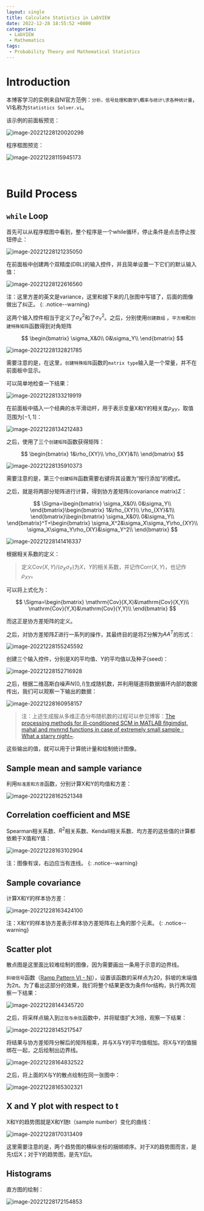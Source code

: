 ```yaml
---
layout: single
title: Calculate Statistics in LabVIEW
date: 2022-12-28 18:55:52 +0800
categories: 
 - LabVIEW
 - Mathematics
tags:
 - Probability Theory and Mathematical Statistics
---
```


# Introduction

本博客学习的实例来自NI官方范例：`分析，信号处理和数学\概率与统计\求各种统计量`，VI名称为`Statistics Solver.vi`。

该示例的前面板预览：

![image-20221228120020298](https://github.com/HelloWorld-1017/blog-images/blob/main/migration/DeLLLaptop/image-20221228120020298.png?raw=true)

程序框图预览：

![image-20221228115945173](https://github.com/HelloWorld-1017/blog-images/blob/main/migration/DeLLLaptop/image-20221228115945173.png?raw=true)

<br>

# Build Process

## `while` Loop

首先可以从程序框图中看到，整个程序是一个while循环，停止条件是点击停止按钮停止：

![image-20221228121235050](https://github.com/HelloWorld-1017/blog-images/blob/main/migration/DeLLLaptop/image-20221228121235050.png?raw=true)

在前面板中创建两个双精度(DBL)的输入控件，并且简单设置一下它们的默认输入值：

![image-20221228122616560](https://github.com/HelloWorld-1017/blog-images/blob/main/migration/DeLLLaptop/image-20221228122616560.png?raw=true)

注：这里方差的英文是variance，这里和接下来的几张图中写错了，后面的图像做出了纠正。
{: .notice--warning}

这两个输入控件相当于定义了$\sigma^2_X$和了$\sigma^2_Y$。之后，分别使用`创建数组` ，`平方根`和`创建特殊矩阵`函数得到对角矩阵

$$
\begin{bmatrix}
\sigma_X&0\\
0&\sigma_Y\\
\end{bmatrix}
$$

![image-20221228132821785](https://github.com/HelloWorld-1017/blog-images/blob/main/migration/DeLLLaptop/image-20221228132821785.png?raw=true)

需要注意的是，在这里，`创建特殊矩阵`函数的`matrix type`输入是一个常量，并不在前面板中显示。

可以简单地检查一下结果：

![image-20221228133219919](https://github.com/HelloWorld-1017/blog-images/blob/main/migration/DeLLLaptop/image-20221228133219919.png?raw=true)

在前面板中插入一个经典的水平滑动杆，用于表示变量X和Y的相关度$\rho_{XY}$，取值范围为$[-1,1]$：

![image-20221228134212483](https://github.com/HelloWorld-1017/blog-images/blob/main/migration/DeLLLaptop/image-20221228134212483.png?raw=true)

之后，使用了三个`创建矩阵`函数获得矩阵：

$$
\begin{bmatrix}	
1&\rho_{XY}\\
\rho_{XY}&1\\
\end{bmatrix}
$$

![image-20221228135910373](https://github.com/HelloWorld-1017/blog-images/blob/main/migration/DeLLLaptop/image-20221228135910373.png?raw=true)

需要注意的是，第三个`创建矩阵`函数需要右键将其设置为“按行添加”的模式。

之后，就是将两部分矩阵进行计算，得到协方差矩阵(covariance matrix)$\Sigma$：

$$
\Sigma=\begin{bmatrix}
\sigma_X&0\\
0&\sigma_Y\\
\end{bmatrix}\begin{bmatrix}	
1&\rho_{XY}\\
\rho_{XY}&1\\
\end{bmatrix}\begin{bmatrix}
\sigma_X&0\\
0&\sigma_Y\\
\end{bmatrix}^T=\begin{bmatrix}
\sigma_X^2&\sigma_X\sigma_Y\rho_{XY}\\
\sigma_X\sigma_Y\rho_{XY}&\sigma_Y^2\\
\end{bmatrix}
$$

![image-20221228141416337](https://github.com/HelloWorld-1017/blog-images/blob/main/migration/DeLLLaptop/image-20221228141416337.png?raw=true)

根据相关系数的定义：

> 定义$\mathrm{Cov}(X,Y)/(\sigma_X\sigma_Y)$为$X$，$Y$的相关系数，并记作$\mathrm{Corr}(X,Y)$，也记作$\rho_{XY}$。

可以将上式化为：

$$
\Sigma=\begin{bmatrix}
\mathrm{Cov}(X,X)&\mathrm{Cov}(X,Y)\\
\mathrm{Cov}(Y,X)&\mathrm{Cov}(Y,Y)\\
\end{bmatrix}
$$

而这正是协方差矩阵的定义。

之后，对协方差矩阵$\Sigma$进行一系列的操作，其最终目的是将$\Sigma$分解为$AA^T$的形式：

![image-20221228155245592](https://github.com/HelloWorld-1017/blog-images/blob/main/migration/DeLLLaptop/image-20221228155245592.png?raw=true)

创建三个输入控件，分别是X的平均值、Y的平均值以及种子(seed)：

![image-20221228152716928](https://github.com/HelloWorld-1017/blog-images/blob/main/migration/DeLLLaptop/image-20221228152716928.png?raw=true)

之后，根据二维高斯白噪声$N(0,I)$生成随机数，并利用隧道将数据循环内部的数据传出，我们可以观察一下输出的数据：

![image-20221228160958157](https://github.com/HelloWorld-1017/blog-images/blob/main/migration/DeLLLaptop/image-20221228160958157.png?raw=true)

> 注：上述生成服从多维正态分布随机数的过程可以参见博客：[The processing methods for ill-conditioned SCM in MATLAB fitgimdist, mahal and mvnrnd functions in case of extremely small sample - What a starry night~](http://whatastarrynight.com/matlab/mathematics/The-processing-method-for-ill-conditioned-SCM-in-MATLAB-fitgmdist-mahal-and-mvnrnd-functions-in-case-of-extremely-small-sample/).

这些输出的值，就可以用于计算统计量和绘制统计图像。

## Sample mean and sample variance

利用`标准差和方差`函数，分别计算X和Y的均值和方差：

![image-20221228162521348](https://github.com/HelloWorld-1017/blog-images/blob/main/migration/DeLLLaptop/image-20221228162521348.png?raw=true)

## Correlation coefficient and MSE

Spearman相关系数、$R^2$相关系数、Kendall相关系数、均方差的这些值的计算都依赖于X值和Y值：

![image-20221228163102904](https://github.com/HelloWorld-1017/blog-images/blob/main/migration/DeLLLaptop/image-20221228163102904.png?raw=true)

注：图像有误，右边应当有连线。
{: .notice--warning}

## Sample covariance

计算X和Y的样本协方差：

![image-20221228163424100](https://github.com/HelloWorld-1017/blog-images/blob/main/migration/DeLLLaptop/image-20221228163424100.png?raw=true)

注：X和Y的样本协方差表示样本协方差矩阵右上角的那个元素。
{: .notice--warning}

## Scatter plot

散点图是这里面比较难绘制的图像，因为需要画出一条用于示意的边界线。

`斜坡信号`函数（[Ramp Pattern VI - NI](https://www.ni.com/docs/en-US/bundle/labview/page/lvanls/ramp_pattern.html)），设置该函数的采样点为20，斜坡的末端值为$2\pi$。为了看出这部分的效果，我们将整个结果更改为条件for结构，执行两次观察一下结果：

![image-20221228144345720](https://github.com/HelloWorld-1017/blog-images/blob/main/migration/DeLLLaptop/image-20221228144345720.png?raw=true)

之后，将采样点输入到`正弦与余弦`函数中，并将赋值扩大3倍，观察一下结果：

![image-20221228145217547](https://github.com/HelloWorld-1017/blog-images/blob/main/migration/DeLLLaptop/image-20221228145217547.png?raw=true)

将结果与协方差矩阵分解后的矩阵相乘，并与X与Y的平均值相加。将X与Y的值捆绑在一起，之后绘制出边界线。

![image-20221228164832522](https://github.com/HelloWorld-1017/blog-images/blob/main/migration/DeLLLaptop/image-20221228164832522.png?raw=true)

之后，将上面的X与Y的散点绘制在同一张图中：

![image-20221228165302321](https://github.com/HelloWorld-1017/blog-images/blob/main/migration/DeLLLaptop/image-20221228165302321.png?raw=true)

## X and Y plot with respect to t

X和Y的趋势图就是X和Y随t（sample number）变化的曲线：

![image-20221228170313409](https://github.com/HelloWorld-1017/blog-images/blob/main/migration/DeLLLaptop/image-20221228170313409.png?raw=true)

这里需要注意的是，两个趋势图的横纵坐标的捆绑顺序。对于X的趋势图而言，是先t后X；对于Y的趋势图，是先Y后t。

## Histograms

直方图的绘制：

![image-20221228172154853](https://github.com/HelloWorld-1017/blog-images/blob/main/migration/DeLLLaptop/image-20221228172154853.png?raw=true)

<br>



